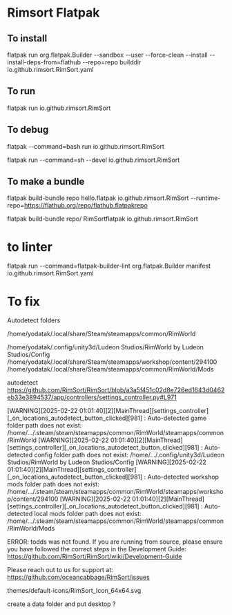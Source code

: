 # Rimsort Flatpak

## To install
flatpak run org.flatpak.Builder --sandbox --user --force-clean --install --install-deps-from=flathub  --repo=repo builddir io.github.rimsort.RimSort.yaml

## To run
flatpak run io.github.rimsort.RimSort

## To debug

flatpak --command=bash run io.github.rimsort.RimSort

flatpak run --command=sh --devel io.github.rimsort.RimSort


## To make a bundle

flatpak build-bundle repo hello.flatpak io.github.rimsort.RimSort --runtime-repo=https://flathub.org/repo/flathub.flatpakrepo

flatpak build-bundle repo/ RimSortflatpak io.github.rimsort.RimSort

# to linter
flatpak run --command=flatpak-builder-lint org.flatpak.Builder manifest io.github.rimsort.RimSort.yaml


# To fix
Autodetect folders

/home/yodatak/.local/share/Steam/steamapps/common/RimWorld

/home/yodatak/.config/unity3d/Ludeon Studios/RimWorld by Ludeon Studios/Config
/home/yodatak/.local/share/Steam/steamapps/workshop/content/294100
/home/yodatak/.local/share/Steam/steamapps/common/RimWorld/Mods


autodetect
https://github.com/RimSort/RimSort/blob/a3a5f451c02d8e726ed1643d0462eb33e3894537/app/controllers/settings_controller.py#L971

[WARNING][2025-02-22 01:01:40][2][MainThread][settings_controller][_on_locations_autodetect_button_clicked][981] : Auto-detected game folder path does not exist: /home/.../.steam/steam/steamapps/common/RimWorld/steamapps/common/RimWorld
[WARNING][2025-02-22 01:01:40][2][MainThread][settings_controller][_on_locations_autodetect_button_clicked][981] : Auto-detected config folder path does not exist: /home/.../.config/unity3d/Ludeon Studios/RimWorld by Ludeon Studios/Config
[WARNING][2025-02-22 01:01:40][2][MainThread][settings_controller][_on_locations_autodetect_button_clicked][981] : Auto-detected workshop mods folder path does not exist: /home/.../.steam/steam/steamapps/common/RimWorld/steamapps/workshop/content/294100
[WARNING][2025-02-22 01:01:40][2][MainThread][settings_controller][_on_locations_autodetect_button_clicked][981] : Auto-detected local mods folder path does not exist: /home/.../.steam/steam/steamapps/common/RimWorld/steamapps/common/RimWorld/Mods


ERROR: todds was not found. If you are running from source, please ensure you have followed the correct steps in the Development Guide:
https://github.com/RimSort/RimSort/wiki/Development-Guide

Please reach out to us for support at: https://github.com/oceancabbage/RimSort/issues


themes/default-icons/RimSort_Icon_64x64.svg

create a data folder and put desktop ?

